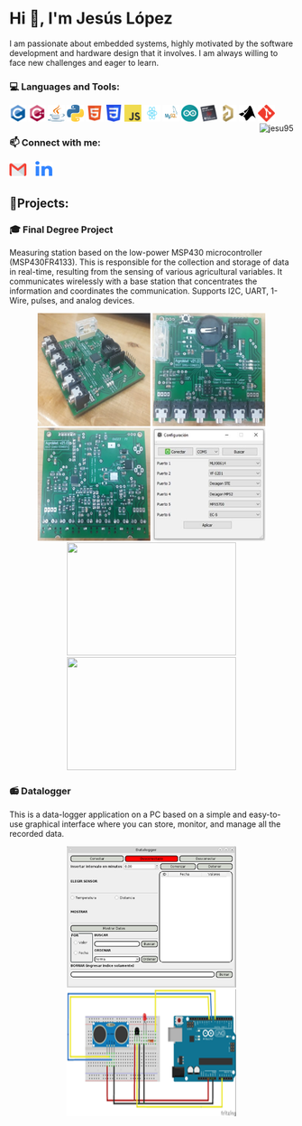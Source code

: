 # Hi 👋, I'm Jesús López
I am passionate about embedded systems, highly motivated by the software development and hardware design that it involves. I am always willing to face new challenges and eager to learn.

### 💻 Languages and Tools:
<p>
<img width="30" height="30" src="https://raw.githubusercontent.com/jesu95/jesu95/main/img/c-original.svg">
<img width="30" height="30" src="https://raw.githubusercontent.com/jesu95/jesu95/main/img/cplusplus-original.svg">
<img width="30" height="30" src="https://raw.githubusercontent.com/jesu95/jesu95/main/img/java-programming-language.svg">
<img width="30" height="30" src="https://raw.githubusercontent.com/jesu95/jesu95/main/img/python.svg">
<img width="30" height="30" src="https://raw.githubusercontent.com/jesu95/jesu95/main/img/html.svg">
<img width="30" height="30" src="https://raw.githubusercontent.com/jesu95/jesu95/main/img/CSS3.svg">
<img width="30" height="30" src="https://raw.githubusercontent.com/jesu95/jesu95/main/img/javascript.svg">
<img width="30" height="30" src="https://raw.githubusercontent.com/jesu95/jesu95/main/img/logo.svg">
<img width="30" height="30" src="https://raw.githubusercontent.com/jesu95/jesu95/main/img/mysql.svg">
<img width="30" height="30" src="https://raw.githubusercontent.com/jesu95/jesu95/main/img/arduino.svg">
<img width="30" height="30" src="https://raw.githubusercontent.com/jesu95/jesu95/main/img/msp430.png">
<img width="30" height="30" src="https://raw.githubusercontent.com/jesu95/jesu95/main/img/altium.png">
<img width="30" height="30" src="https://raw.githubusercontent.com/jesu95/jesu95/main/img/mathworks.svg">
<img width="30" height="30" src="https://raw.githubusercontent.com/jesu95/jesu95/main/img/git.svg">
<img align="right" src="https://github-readme-stats.vercel.app/api/top-langs?username=jesu95&show_icons=true&locale=en&layout=compact" alt="jesu95" />
</p>

### 📫 Connect with me:
<p>
<a href="mailto:jesu95.lopez@gmail.com"><img alt="Gmail" width="30" height="30" src="https://raw.githubusercontent.com/jesu95/jesu95/main/img/gmail.svg"></a>
&nbsp;&nbsp;&nbsp;<a href="https://www.linkedin.com/in/jesus-lopez-2a5745131/"><img alt="LinkedIn" width="30" height="30" src="https://raw.githubusercontent.com/jesu95/jesu95/main/img/linkedin.svg"></a>
</p>

## 🔭Projects:

### 🎓 Final Degree Project 

Measuring station based on the low-power MSP430 microcontroller (MSP430FR4133). This is responsible for the collection and storage of data in real-time, resulting from the sensing of various agricultural variables. It communicates wirelessly with a base station that concentrates the information and coordinates the communication. Supports I2C, UART, 1-Wire, pulses, and analog devices.

<p align="center">
<img width="200" height="200" src="https://raw.githubusercontent.com/jesu95/jesu95/main/img/pcb2.jpg">
<img width="200" height="200" src="https://raw.githubusercontent.com/jesu95/jesu95/main/img/pcb1.jpg">
<img width="200" height="200" src="https://raw.githubusercontent.com/jesu95/jesu95/main/img/pcb3.jpg">
<img width="200" height="200" src="https://raw.githubusercontent.com/jesu95/jesu95/main/img/app.jpg">
<img width="300" height="200" src="https://raw.githubusercontent.com/jesu95/jesu95/main/img/Medición de los sensores MPS2_EC5_5TE.jpg">
<img width="300" height="200" src="https://raw.githubusercontent.com/jesu95/jesu95/main/img/Medición de los sensores MLX90614_SHT3_DS18B20.jpg"> 
</p>

### 📻 Datalogger 

This is a data-logger application on a PC based on a simple and easy-to-use graphical interface where you can store, monitor, and manage all the recorded data.

<p align="center">
<img width="300" height="250" src="https://raw.githubusercontent.com/jesu95/jesu95/main/img/datalogger.png">
<img width="300" height="225" src="https://raw.githubusercontent.com/jesu95/jesu95/main/img/arduino.png">
</p>
